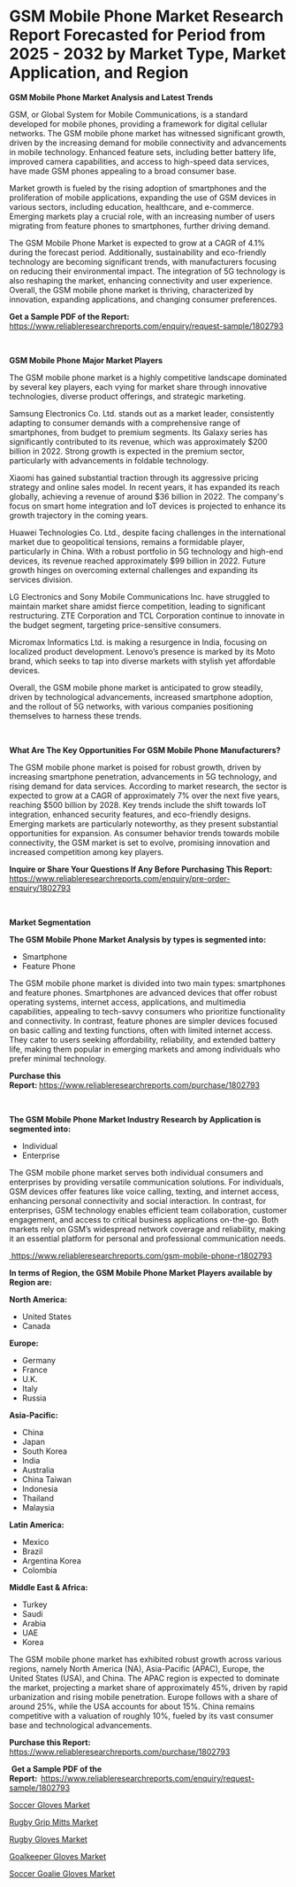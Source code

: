 <p><h1>GSM Mobile Phone Market Research Report Forecasted for Period from 2025 -  2032 by Market Type, Market Application, and Region</h1></p><p><strong>GSM Mobile Phone Market Analysis and Latest Trends</strong></p>
<p><p>GSM, or Global System for Mobile Communications, is a standard developed for mobile phones, providing a framework for digital cellular networks. The GSM mobile phone market has witnessed significant growth, driven by the increasing demand for mobile connectivity and advancements in mobile technology. Enhanced feature sets, including better battery life, improved camera capabilities, and access to high-speed data services, have made GSM phones appealing to a broad consumer base. </p><p>Market growth is fueled by the rising adoption of smartphones and the proliferation of mobile applications, expanding the use of GSM devices in various sectors, including education, healthcare, and e-commerce. Emerging markets play a crucial role, with an increasing number of users migrating from feature phones to smartphones, further driving demand.</p><p>The GSM Mobile Phone Market is expected to grow at a CAGR of 4.1% during the forecast period. Additionally, sustainability and eco-friendly technology are becoming significant trends, with manufacturers focusing on reducing their environmental impact. The integration of 5G technology is also reshaping the market, enhancing connectivity and user experience. Overall, the GSM mobile phone market is thriving, characterized by innovation, expanding applications, and changing consumer preferences.</p></p>
<p><strong>Get a Sample PDF of the Report:&nbsp;</strong> <a href="https://www.reliableresearchreports.com/enquiry/request-sample/1802793?utm_campaign=34&utm_medium=2&utm_source=Github&utm_content=ia&utm_term=04042025&utm_id=gsm-mobile-phone">https://www.reliableresearchreports.com/enquiry/request-sample/1802793</a></p>
<p>&nbsp;</p>
<p><strong>GSM Mobile Phone Major Market Players</strong></p>
<p><p>The GSM mobile phone market is a highly competitive landscape dominated by several key players, each vying for market share through innovative technologies, diverse product offerings, and strategic marketing. </p><p>Samsung Electronics Co. Ltd. stands out as a market leader, consistently adapting to consumer demands with a comprehensive range of smartphones, from budget to premium segments. Its Galaxy series has significantly contributed to its revenue, which was approximately $200 billion in 2022. Strong growth is expected in the premium sector, particularly with advancements in foldable technology.</p><p>Xiaomi has gained substantial traction through its aggressive pricing strategy and online sales model. In recent years, it has expanded its reach globally, achieving a revenue of around $36 billion in 2022. The company's focus on smart home integration and IoT devices is projected to enhance its growth trajectory in the coming years.</p><p>Huawei Technologies Co. Ltd., despite facing challenges in the international market due to geopolitical tensions, remains a formidable player, particularly in China. With a robust portfolio in 5G technology and high-end devices, its revenue reached approximately $99 billion in 2022. Future growth hinges on overcoming external challenges and expanding its services division.</p><p>LG Electronics and Sony Mobile Communications Inc. have struggled to maintain market share amidst fierce competition, leading to significant restructuring. ZTE Corporation and TCL Corporation continue to innovate in the budget segment, targeting price-sensitive consumers.</p><p>Micromax Informatics Ltd. is making a resurgence in India, focusing on localized product development. Lenovo’s presence is marked by its Moto brand, which seeks to tap into diverse markets with stylish yet affordable devices.</p><p>Overall, the GSM mobile phone market is anticipated to grow steadily, driven by technological advancements, increased smartphone adoption, and the rollout of 5G networks, with various companies positioning themselves to harness these trends.</p></p>
<p>&nbsp;</p>
<p><strong>What Are The Key Opportunities For GSM Mobile Phone Manufacturers?</strong></p>
<p><p>The GSM mobile phone market is poised for robust growth, driven by increasing smartphone penetration, advancements in 5G technology, and rising demand for data services. According to market research, the sector is expected to grow at a CAGR of approximately 7% over the next five years, reaching $500 billion by 2028. Key trends include the shift towards IoT integration, enhanced security features, and eco-friendly designs. Emerging markets are particularly noteworthy, as they present substantial opportunities for expansion. As consumer behavior trends towards mobile connectivity, the GSM market is set to evolve, promising innovation and increased competition among key players.</p></p>
<p><strong>Inquire or Share Your Questions If Any Before Purchasing This Report:</strong> <a href="https://www.reliableresearchreports.com/enquiry/pre-order-enquiry/1802793?utm_campaign=34&utm_medium=2&utm_source=Github&utm_content=ia&utm_term=04042025&utm_id=gsm-mobile-phone">https://www.reliableresearchreports.com/enquiry/pre-order-enquiry/1802793</a></p>
<p>&nbsp;</p>
<p><strong>Market Segmentation</strong></p>
<p><strong>The GSM Mobile Phone Market Analysis by types is segmented into:</strong></p>
<p><ul><li>Smartphone</li><li>Feature Phone</li></ul></p>
<p><p>The GSM mobile phone market is divided into two main types: smartphones and feature phones. Smartphones are advanced devices that offer robust operating systems, internet access, applications, and multimedia capabilities, appealing to tech-savvy consumers who prioritize functionality and connectivity. In contrast, feature phones are simpler devices focused on basic calling and texting functions, often with limited internet access. They cater to users seeking affordability, reliability, and extended battery life, making them popular in emerging markets and among individuals who prefer minimal technology.</p></p>
<p><strong>Purchase this Report:&nbsp;</strong><a href="https://www.reliableresearchreports.com/purchase/1802793?utm_campaign=34&utm_medium=2&utm_source=Github&utm_content=ia&utm_term=04042025&utm_id=gsm-mobile-phone">https://www.reliableresearchreports.com/purchase/1802793</a></p>
<p>&nbsp;</p>
<p><strong>The GSM Mobile Phone Market Industry Research by Application is segmented into:</strong></p>
<p><ul><li>Individual</li><li>Enterprise</li></ul></p>
<p><p>The GSM mobile phone market serves both individual consumers and enterprises by providing versatile communication solutions. For individuals, GSM devices offer features like voice calling, texting, and internet access, enhancing personal connectivity and social interaction. In contrast, for enterprises, GSM technology enables efficient team collaboration, customer engagement, and access to critical business applications on-the-go. Both markets rely on GSM’s widespread network coverage and reliability, making it an essential platform for personal and professional communication needs.</p></p>
<p><a href="https://www.reliableresearchreports.com/gsm-mobile-phone-r1802793?utm_campaign=34&utm_medium=2&utm_source=Github&utm_content=ia&utm_term=04042025&utm_id=gsm-mobile-phone">&nbsp;https://www.reliableresearchreports.com/gsm-mobile-phone-r1802793</a></p>
<p><strong>In terms of Region, the GSM Mobile Phone Market Players available by Region are:</strong></p>
<p>
    <p> <strong> North America: </strong>
        <ul>
            <li>United States</li>
            <li>Canada</li>
        </ul>
        </p> 
    <p> <strong> Europe: </strong>
        <ul>
            <li>Germany</li>
            <li>France</li>
            <li>U.K.</li>
            <li>Italy</li>
            <li>Russia</li>
        </ul>
        </p> 
    <p> <strong> Asia-Pacific: </strong>
        <ul>
            <li>China</li>
            <li>Japan</li>
            <li>South Korea</li>
            <li>India</li>
            <li>Australia</li>
            <li>China Taiwan</li>
            <li>Indonesia</li>
            <li>Thailand</li>
            <li>Malaysia</li>
        </ul>
        </p> 
    <p> <strong> Latin America: </strong>
        <ul>
            <li>Mexico</li>
            <li>Brazil</li>
            <li>Argentina Korea</li>
            <li>Colombia</li>
        </ul>
        </p> 
    <p> <strong> Middle East & Africa: </strong>
        <ul>
            <li>Turkey</li>
            <li>Saudi</li>
            <li>Arabia</li>
            <li>UAE</li>
            <li>Korea</li>
        </ul>
    </p>
    </p>
<p><p>The GSM mobile phone market has exhibited robust growth across various regions, namely North America (NA), Asia-Pacific (APAC), Europe, the United States (USA), and China. The APAC region is expected to dominate the market, projecting a market share of approximately 45%, driven by rapid urbanization and rising mobile penetration. Europe follows with a share of around 25%, while the USA accounts for about 15%. China remains competitive with a valuation of roughly 10%, fueled by its vast consumer base and technological advancements.</p></p>
<p><strong>Purchase this Report: </strong><a href="https://www.reliableresearchreports.com/purchase/1802793?utm_campaign=34&utm_medium=2&utm_source=Github&utm_content=ia&utm_term=04042025&utm_id=gsm-mobile-phone">https://www.reliableresearchreports.com/purchase/1802793</a></p>
<p>&nbsp;<strong>Get a Sample PDF of the Report:&nbsp;&nbsp;</strong><a href="https://www.reliableresearchreports.com/enquiry/request-sample/1802793?utm_campaign=34&utm_medium=2&utm_source=Github&utm_content=ia&utm_term=04042025&utm_id=gsm-mobile-phone">https://www.reliableresearchreports.com/enquiry/request-sample/1802793</a></p>
<p><strong></strong></p>
<p><p><a href="https://github.com/pomasifilo/Market-Research-Report-List-1/blob/main/soccer-gloves-market.md?utm_campaign=34&utm_medium=2&utm_source=Github&utm_content=ia&utm_term=04042025&utm_id=gsm-mobile-phone">Soccer Gloves Market</a></p><p><a href="https://github.com/ceneabiruk11/Market-Research-Report-List-1/blob/main/rugby-grip-mitts-market.md?utm_campaign=34&utm_medium=2&utm_source=Github&utm_content=ia&utm_term=04042025&utm_id=gsm-mobile-phone">Rugby Grip Mitts Market</a></p><p><a href="https://github.com/avikalitesjj/Market-Research-Report-List-1/blob/main/rugby-gloves-market.md?utm_campaign=34&utm_medium=2&utm_source=Github&utm_content=ia&utm_term=04042025&utm_id=gsm-mobile-phone">Rugby Gloves Market</a></p><p><a href="https://github.com/nontoengolo/Market-Research-Report-List-1/blob/main/goalkeeper-gloves-market.md?utm_campaign=34&utm_medium=2&utm_source=Github&utm_content=ia&utm_term=04042025&utm_id=gsm-mobile-phone">Goalkeeper Gloves Market</a></p><p><a href="https://github.com/shefikagbons/Market-Research-Report-List-1/blob/main/soccer-goalie-gloves-market.md?utm_campaign=34&utm_medium=2&utm_source=Github&utm_content=ia&utm_term=04042025&utm_id=gsm-mobile-phone">Soccer Goalie Gloves Market</a></p></p>